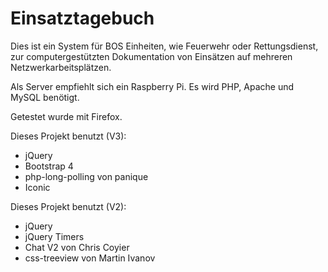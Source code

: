 # Einsatztagebuch
Dies ist ein System für BOS Einheiten, wie Feuerwehr oder Rettungsdienst, zur computergestützten Dokumentation von Einsätzen auf mehreren Netzwerkarbeitsplätzen.

Als Server empfiehlt sich ein Raspberry Pi. Es wird PHP, Apache und MySQL benötigt.

Getestet wurde mit Firefox.

Dieses Projekt benutzt (V3):
- jQuery
- Bootstrap 4
- php-long-polling von panique
- Iconic

Dieses Projekt benutzt (V2):
- jQuery
- jQuery Timers
- Chat V2 von Chris Coyier
- css-treeview von Martin Ivanov

